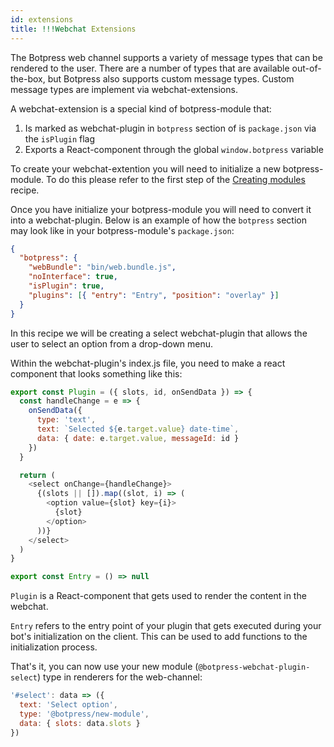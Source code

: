 ```yaml
---
id: extensions
title: !!!Webchat Extensions
---
```


The Botpress web channel supports a variety of message types that can be rendered to the user. There are a number of types that are available out-of-the-box, but Botpress also supports custom message types. Custom message types are implement via webchat-extensions.

A webchat-extension is a special kind of botpress-module that:

1. Is marked as webchat-plugin in `botpress` section of is `package.json` via the `isPlugin` flag
2. Exports a React-component through the global `window.botpress` variable

To create your webchat-extention you will need to initialize a new botpress-module. To do this please refer to the first step of the [Creating modules](/docs/recipes/modules) recipe.

Once you have initialize your botpress-module you will need to convert it into a webchat-plugin. Below is an example of how the `botpress` section may look like in your botpress-module's `package.json`:

```json
{
  "botpress": {
    "webBundle": "bin/web.bundle.js",
    "noInterface": true,
    "isPlugin": true,
    "plugins": [{ "entry": "Entry", "position": "overlay" }]
  }
}
```

In this recipe we will be creating a select webchat-plugin that allows the user to select an option from a drop-down menu.

Within the webchat-plugin's index.js file, you need to make a react component that looks something like this:

```js
export const Plugin = ({ slots, id, onSendData }) => {
  const handleChange = e => {
    onSendData({
      type: 'text',
      text: `Selected ${e.target.value} date-time`,
      data: { date: e.target.value, messageId: id }
    })
  }

  return (
    <select onChange={handleChange}>
      {(slots || []).map((slot, i) => (
        <option value={slot} key={i}>
          {slot}
        </option>
      ))}
    </select>
  )
}

export const Entry = () => null
```

`Plugin` is a React-component that gets used to render the content in the webchat.

`Entry` refers to the entry point of your plugin that gets executed during your bot's initialization on the client. This can be used to add functions to the initialization process.

That's it, you can now use your new module (`@botpress-webchat-plugin-select`) type in renderers for the web-channel:

```js
'#select': data => ({
  text: 'Select option',
  type: '@botpress/new-module',
  data: { slots: data.slots }
})
```
